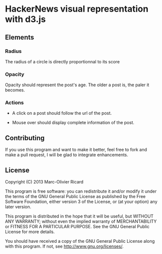# HackerNews visual representation with d3.js

## Elements

### Radius
The radius of a circle is directly proportionnal to its score

### Opacity
Opacity should represent the post's age. The older a post is, the paler it becomes.

### Actions
* A click on a post should follow the url of the post.

* Mouse over should display complete information of the post.

## Contributing
If you use this program and want to make it better, feel free to fork and make a
pull request, I will be glad to integrate enhancements.

## License

Copyright (C) 2013 Marc-Olivier Ricard

This program is free software: you can redistribute it and/or modify
it under the terms of the GNU General Public License as published by
the Free Software Foundation, either version 3 of the License, or
(at your option) any later version.

This program is distributed in the hope that it will be useful,
but WITHOUT ANY WARRANTY; without even the implied warranty of
MERCHANTABILITY or FITNESS FOR A PARTICULAR PURPOSE.  See the
GNU General Public License for more details.

You should have received a copy of the GNU General Public License
along with this program.  If not, see http://www.gnu.org/licenses/.
